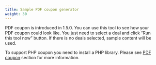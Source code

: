 ```yaml
---
title: Sample PDF coupon generator
weight: 30
---
```

PDF coupon is introduced in 1.5.0. You can use this tool to see how your PDF coupon could look like. You just need to select a deal and click “Run this tool now” button. If there is no deals selected, sample content will be used.

To support PHP coupon you need to install a PHP library. Please see [PDF coupon](pdfcoupon.html#ref-pdfcoupon) section for more information.